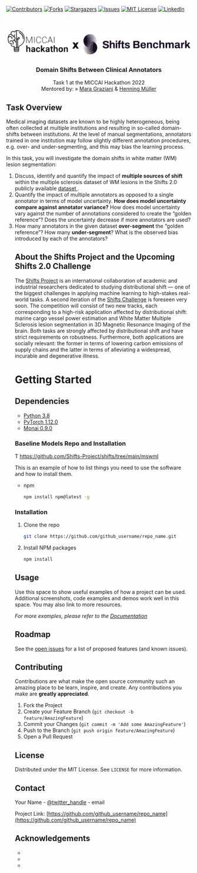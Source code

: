 <!--
*** Thanks for checking out the Best-README-Template. If you have a suggestion
*** that would make this better, please fork the repo and create a pull request
*** or simply open an issue with the tag "enhancement".
*** Thanks again! Now go create something AMAZING! :D
***
***
***
*** To avoid retyping too much info. Do a search and replace for the following:
*** github_username, repo_name, twitter_handle, email, project_title, project_description
-->



<!-- PROJECT SHIELDS -->
<!--
*** I'm using markdown "reference style" links for readability.
*** Reference links are enclosed in brackets [ ] instead of parentheses ( ).
*** See the bottom of this document for the declaration of the reference variables
*** for contributors-url, forks-url, etc. This is an optional, concise syntax you may use.
*** https://www.markdownguide.org/basic-syntax/#reference-style-links
-->
[![Contributors][contributors-shield]][contributors-url]
[![Forks][forks-shield]][forks-url]
[![Stargazers][stars-shield]][stars-url]
[![Issues][issues-shield]][issues-url]
[![MIT License][license-shield]][license-url]
[![LinkedIn][linkedin-shield]][linkedin-url]



<!-- PROJECT LOGO -->
<br />
<p align="center">
  <a href="https://github.com/maragraziani/miccaihackathon_shifts">
    <img src="images/logo.jpeg" alt="Logo" width="800">
  </a>

  <h3 align="center">Domain Shifts Between Clinical Annotators</h3>

  <p align="center">
    Task 1 at the MICCAI Hackathon 2022
    <br />
    Mentored by: »
    <a href="mailto:mara.graziani@hevs.ch">Mara Graziani</a>
    &
    <a href="mailto:henning.mueller@hevs.ch">Henning Müller</a>
  </p>
</p>

<!-- ABOUT THE PROJECT -->
## Task Overview

Medical imaging datasets are known to be highly heterogeneous, being often collected at multiple institutions and resulting in so-called domain-shifts between institutions. At the level of manual segmentations, annotators trained in one institution may follow slightly different annotation procedures, e.g. over- and under-segmenting, and this may bias the learning process. 

In this task, you will investigate the domain shifts in white matter (WM) lesion segmentation:
<ol>
<li> Discuss, identify and quantify the impact of <strong>multiple sources of shift</strong> within the multiple sclerosis dataset of WM lesions in the Shifts 2.0 publicly available <a href=https://shifts.ai/dataset#white-matter-multiple-sclerosis-lesion-segmentation> dataset </a>.
<li>Quantify the impact of multiple annotators as opposed to a single annotator in terms of model uncertainty. <strong>How does model uncertainty compare against annotator variance?</strong> How does model uncertainty vary against the number of annotations considered to create the “golden reference”? Does the uncertainty decrease if more annotators are used?
  <li>How many annotators in the given dataset <strong>over-segment</strong> the “golden reference”? How many <strong>under-segment</strong>? What is the observed bias introduced by each of the annotators?
 
## About the Shifts Project and the Upcoming Shifts 2.0 Challenge 
 
  The [Shifts Project](https://shifts.ai) is an international collaboration of academic and industrial researchers dedicated to studying distributional shift — one of the biggest challenges in applying machine learning to high-stakes real-world tasks.
   A second iteration of the [Shifts Challenge](https://shifts.ai/challenges) is foreseen very soon. The competition will consist of two new tracks, each corresponding to a high-risk application affected by distributional shift: marine cargo vessel power estimation and White Matter Multiple Sclerosis lesion segmentation in 3D Magnetic Resonance Imaging of the brain. Both tasks are strongly affected by distributional shift and have strict requirements on robustness. Furthermore, both applications are socially relevant: the former in terms of lowering carbon emissions of supply chains and the latter in terms of alleviating a widespread, incurable and degenerative illness.

<!-- GETTING STARTED -->
# Getting Started
 
## Dependencies

* [Python 3.8](www.python.org)
* [PyTorch 1.12.0](www.pytorch.org)
* [Monai 0.9.0](www.monai.io)

### Baseline Models Repo and Installation
  
  T
 https://github.com/Shifts-Project/shifts/tree/main/mswml
  
This is an example of how to list things you need to use the software and how to install them.
* npm
  ```sh
  npm install npm@latest -g
  ```

### Installation

1. Clone the repo
   ```sh
   git clone https://github.com/github_username/repo_name.git
   ```
2. Install NPM packages
   ```sh
   npm install
   ```



<!-- USAGE EXAMPLES -->
## Usage

Use this space to show useful examples of how a project can be used. Additional screenshots, code examples and demos work well in this space. You may also link to more resources.

_For more examples, please refer to the [Documentation](https://example.com)_



<!-- ROADMAP -->
## Roadmap

See the [open issues](https://github.com/github_username/repo_name/issues) for a list of proposed features (and known issues).



<!-- CONTRIBUTING -->
## Contributing

Contributions are what make the open source community such an amazing place to be learn, inspire, and create. Any contributions you make are **greatly appreciated**.

1. Fork the Project
2. Create your Feature Branch (`git checkout -b feature/AmazingFeature`)
3. Commit your Changes (`git commit -m 'Add some AmazingFeature'`)
4. Push to the Branch (`git push origin feature/AmazingFeature`)
5. Open a Pull Request



<!-- LICENSE -->
## License

Distributed under the MIT License. See `LICENSE` for more information.



<!-- CONTACT -->
## Contact

Your Name - [@twitter_handle](https://twitter.com/twitter_handle) - email

Project Link: [https://github.com/github_username/repo_name](https://github.com/github_username/repo_name)



<!-- ACKNOWLEDGEMENTS -->
## Acknowledgements

* []()
* []()
* []()





<!-- MARKDOWN LINKS & IMAGES -->
<!-- https://www.markdownguide.org/basic-syntax/#reference-style-links -->
[contributors-shield]: https://img.shields.io/github/contributors/maragraziani/miccaihackathon_shifts.svg?style=for-the-badge
[contributors-url]: https://github.com/maragraziani/miccaihackathon_shifts/graphs/contributors
[forks-shield]: https://img.shields.io/github/forks/maragraziani/miccaihackathon_shifts.svg?style=for-the-badge
[forks-url]: https://github.com/maragraziani/miccaihackathon_shifts/network/members
[stars-shield]: https://img.shields.io/github/stars/maragraziani/miccaihackathon_shifts.svg?style=for-the-badge
[stars-url]: https://github.com/maragraziani/miccaihackathon_shifts/stargazers
[issues-shield]: https://img.shields.io/github/issues/maragraziani/miccaihackathon_shifts.svg?style=for-the-badge
[issues-url]: https://github.com/maragraziani/miccaihackathon_shifts/issues
[license-shield]: https://img.shields.io/github/license/maragraziani/miccaihackathon_shifts.svg?style=for-the-badge
[license-url]: https://github.com/maragraziani/miccaihackathon_shifts/blob/master/LICENSE
[linkedin-shield]: https://img.shields.io/badge/-LinkedIn-black.svg?style=for-the-badge&logo=linkedin&colorB=555
[linkedin-url]: https://www.linkedin.com/in/mara-graziani-878980105/

